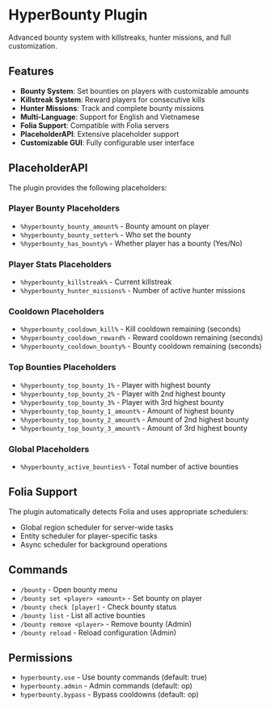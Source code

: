 # HyperBounty Plugin

Advanced bounty system with killstreaks, hunter missions, and full customization.

## Features

- **Bounty System**: Set bounties on players with customizable amounts
- **Killstreak System**: Reward players for consecutive kills
- **Hunter Missions**: Track and complete bounty missions
- **Multi-Language**: Support for English and Vietnamese
- **Folia Support**: Compatible with Folia servers
- **PlaceholderAPI**: Extensive placeholder support
- **Customizable GUI**: Fully configurable user interface

## PlaceholderAPI

The plugin provides the following placeholders:

### Player Bounty Placeholders
- `%hyperbounty_bounty_amount%` - Bounty amount on player
- `%hyperbounty_bounty_setter%` - Who set the bounty
- `%hyperbounty_has_bounty%` - Whether player has a bounty (Yes/No)

### Player Stats Placeholders
- `%hyperbounty_killstreak%` - Current killstreak
- `%hyperbounty_hunter_missions%` - Number of active hunter missions

### Cooldown Placeholders
- `%hyperbounty_cooldown_kill%` - Kill cooldown remaining (seconds)
- `%hyperbounty_cooldown_reward%` - Reward cooldown remaining (seconds)
- `%hyperbounty_cooldown_bounty%` - Bounty cooldown remaining (seconds)

### Top Bounties Placeholders
- `%hyperbounty_top_bounty_1%` - Player with highest bounty
- `%hyperbounty_top_bounty_2%` - Player with 2nd highest bounty
- `%hyperbounty_top_bounty_3%` - Player with 3rd highest bounty
- `%hyperbounty_top_bounty_1_amount%` - Amount of highest bounty
- `%hyperbounty_top_bounty_2_amount%` - Amount of 2nd highest bounty
- `%hyperbounty_top_bounty_3_amount%` - Amount of 3rd highest bounty

### Global Placeholders
- `%hyperbounty_active_bounties%` - Total number of active bounties

## Folia Support

The plugin automatically detects Folia and uses appropriate schedulers:
- Global region scheduler for server-wide tasks
- Entity scheduler for player-specific tasks
- Async scheduler for background operations

## Commands

- `/bounty` - Open bounty menu
- `/bounty set <player> <amount>` - Set bounty on player
- `/bounty check [player]` - Check bounty status
- `/bounty list` - List all active bounties
- `/bounty remove <player>` - Remove bounty (Admin)
- `/bounty reload` - Reload configuration (Admin)

## Permissions

- `hyperbounty.use` - Use bounty commands (default: true)
- `hyperbounty.admin` - Admin commands (default: op)
- `hyperbounty.bypass` - Bypass cooldowns (default: op)
